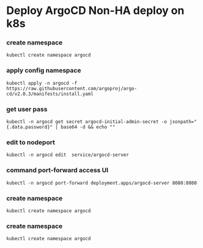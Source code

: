 # Deploy ArgoCD Non-HA deploy on k8s
### create namespace 
```
kubectl create namespace argocd
```
### apply config namespace 
```
kubectl apply -n argocd -f https://raw.githubusercontent.com/argoproj/argo-cd/v2.0.3/manifests/install.yaml
```
### get user pass
```
kubectl -n argocd get secret argocd-initial-admin-secret -o jsonpath="{.data.password}" | base64 -d && echo ""
```
### edit to nodeport
```
kubectl -n argocd edit  service/argocd-server
```
### command port-forward access UI
```
kubectl -n argocd port-forward deployment.apps/argocd-server 8080:8080
```
### create namespace 
```
kubectl create namespace argocd
```
### create namespace 
```
kubectl create namespace argocd
```
